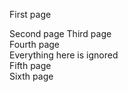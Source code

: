First page <!-- (custom html tag NEEDS the empty line) -->

<br-page/>
Second page <!-- (custom html tag NEEDS the empty line) -->

<page-br/>
Third page <!-- (used by OpenProject and CKEditor) -->
<br style="page-break-before: always;"/>
Fourth page <!-- (used by many editors) -->
<div style="page-break-before: always;">Everything here <br-page/> is ignored</div>
Fifth page <!-- (CKEditor default format) -->
<div class="page-break" style="page-break-before: always;"><span style="display: none"></span></div>
Sixth page
